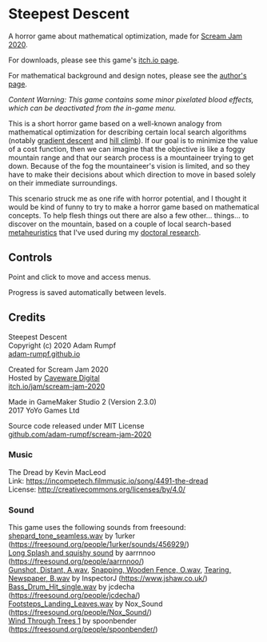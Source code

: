 # Steepest Descent

A horror game about mathematical optimization, made for [Scream Jam 2020](https://itch.io/jam/scream-jam-2020).

For downloads, please see this game's [itch.io page](https://adam-rumpf.itch.io/steepest-descent).

For mathematical background and design notes, please see the [author's page](https://adam-rumpf.github.io/games/steepest_descent.html).

_Content Warning: This game contains some minor pixelated blood effects, which can be deactivated from the in-game menu._

This is a short horror game based on a well-known analogy from mathematical optimization for describing certain local search algorithms (notably [gradient descent](https://en.wikipedia.org/wiki/Gradient_descent) and [hill climb](https://en.wikipedia.org/wiki/Hill_climbing)). If our goal is to minimize the value of a cost function, then we can imagine that the objective is like a foggy mountain range and that our search process is a mountaineer trying to get down. Because of the fog the mountaineer's vision is limited, and so they have to make their decisions about which direction to move in based solely on their immediate surroundings.

This scenario struck me as one rife with horror potential, and I thought it would be kind of funny to try to make a horror game based on mathematical concepts. To help flesh things out there are also a few other... things... to discover on the mountain, based on a couple of local search-based [metaheuristics](https://en.wikipedia.org/wiki/Metaheuristic) that I've used during my [doctoral research](https://adam-rumpf.github.io/research.html).

## Controls

Point and click to move and access menus.

Progress is saved automatically between levels.

## Credits

Steepest Descent  
Copyright (c) 2020 Adam Rumpf  
[adam-rumpf.github.io](https://adam-rumpf.github.io/)

Created for Scream Jam 2020  
Hosted by [Caveware Digital](https://caveware.itch.io/)  
[itch.io/jam/scream-jam-2020](https://itch.io/jam/scream-jam-2020)

Made in GameMaker Studio 2 (Version 2.3.0)  
2017 YoYo Games Ltd

Source code released under MIT License  
[github.com/adam-rumpf/scream-jam-2020](https://github.com/adam-rumpf/scream-jam-2020)

### Music

The Dread by Kevin MacLeod  
Link: https://incompetech.filmmusic.io/song/4491-the-dread  
License: http://creativecommons.org/licenses/by/4.0/

### Sound

This game uses the following sounds from freesound:  
[shepard_tone_seamless.wav](https://freesound.org/people/1urker/sounds/456929/) by 1urker (https://freesound.org/people/1urker/sounds/456929/)  
[Long Splash and squishy sound](https://freesound.org/people/aarrnnoo/sounds/516190/) by aarrnnoo (https://freesound.org/people/aarrnnoo/)  
[Gunshot, Distant, A.wav](https://freesound.org/people/InspectorJ/sounds/417345/), [Snapping, Wooden Fence, O.wav](https://freesound.org/people/InspectorJ/sounds/352201/), [Tearing, Newspaper, B.wav](https://freesound.org/people/InspectorJ/sounds/415766/) by InspectorJ (https://www.jshaw.co.uk/)  
[Bass_Drum_Hit_single.wav](https://freesound.org/people/jcdecha/sounds/235453/) by jcdecha (https://freesound.org/people/jcdecha/)  
[Footsteps_Landing_Leaves.wav](https://freesound.org/people/Nox_Sound/sounds/496420/) by Nox_Sound (https://freesound.org/people/Nox_Sound/)  
[Wind Through Trees 1](https://freesound.org/people/spoonbender/sounds/244939/) by spoonbender (https://freesound.org/people/spoonbender/)
